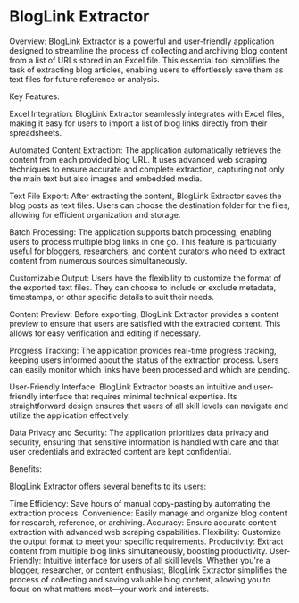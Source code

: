 # BlogLink Extractor

Overview:
BlogLink Extractor is a powerful and user-friendly application designed to streamline the process of collecting and archiving blog content from a list of URLs stored in an Excel file. This essential tool simplifies the task of extracting blog articles, enabling users to effortlessly save them as text files for future reference or analysis.

Key Features:

Excel Integration: BlogLink Extractor seamlessly integrates with Excel files, making it easy for users to import a list of blog links directly from their spreadsheets.

Automated Content Extraction: The application automatically retrieves the content from each provided blog URL. It uses advanced web scraping techniques to ensure accurate and complete extraction, capturing not only the main text but also images and embedded media.

Text File Export: After extracting the content, BlogLink Extractor saves the blog posts as text files. Users can choose the destination folder for the files, allowing for efficient organization and storage.

Batch Processing: The application supports batch processing, enabling users to process multiple blog links in one go. This feature is particularly useful for bloggers, researchers, and content curators who need to extract content from numerous sources simultaneously.

Customizable Output: Users have the flexibility to customize the format of the exported text files. They can choose to include or exclude metadata, timestamps, or other specific details to suit their needs.

Content Preview: Before exporting, BlogLink Extractor provides a content preview to ensure that users are satisfied with the extracted content. This allows for easy verification and editing if necessary.

Progress Tracking: The application provides real-time progress tracking, keeping users informed about the status of the extraction process. Users can easily monitor which links have been processed and which are pending.

User-Friendly Interface: BlogLink Extractor boasts an intuitive and user-friendly interface that requires minimal technical expertise. Its straightforward design ensures that users of all skill levels can navigate and utilize the application effectively.

Data Privacy and Security: The application prioritizes data privacy and security, ensuring that sensitive information is handled with care and that user credentials and extracted content are kept confidential.

Benefits:

BlogLink Extractor offers several benefits to its users:

Time Efficiency: Save hours of manual copy-pasting by automating the extraction process.
Convenience: Easily manage and organize blog content for research, reference, or archiving.
Accuracy: Ensure accurate content extraction with advanced web scraping capabilities.
Flexibility: Customize the output format to meet your specific requirements.
Productivity: Extract content from multiple blog links simultaneously, boosting productivity.
User-Friendly: Intuitive interface for users of all skill levels.
Whether you're a blogger, researcher, or content enthusiast, BlogLink Extractor simplifies the process of collecting and saving valuable blog content, allowing you to focus on what matters most—your work and interests.
